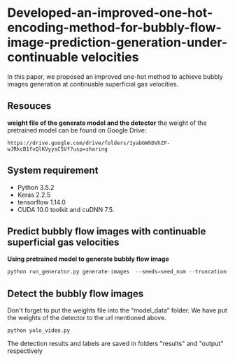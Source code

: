 # Developed-an-improved-one-hot-encoding-method-for-bubbly-flow-image-prediction-generation-under-continuable velocities

In this paper, we proposed an improved one-hot method to achieve bubbly images generation at continuable superficial gas velocities.

## Resouces
**weight file of the generate model and the detector**
the weight of the pretrained model can be found on Google Drive:
```
https://drive.google.com/drive/folders/1yabGWhDVhZF-wJRkcB1fvQlKVyysC5Vf?usp=sharing
```

## System requirement
* Python 3.5.2 
* Keras 2.2.5 
* tensorflow 1.14.0 
* CUDA 10.0 toolkit and cuDNN 7.5.

## Predict bubbly flow images with continuable superficial gas velocities

**Using pretrained model to generate bubbly flow image**
```python
python run_generator.py generate-images  --seeds=seed_num --truncation-psi=1.0 --label=0 --network=xxx/xxxx
```

## Detect the bubbly flow images
Don't forget to put the weights file into the “model_data” folder.
We have put the weights of the detector to the url mentioned above.
```
python yolo_video.py
```
The detection results and labels are saved in folders "results" and "output" respectively
